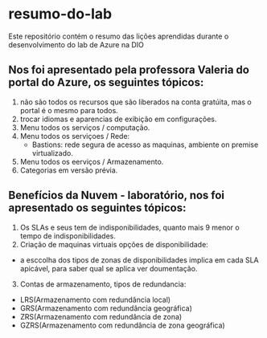 # resumo-do-lab
Este repositório contém o resumo das lições aprendidas durante o desenvolvimento do lab de Azure na DIO
## Nos foi apresentado pela professora Valeria do portal do Azure, os seguintes tópicos:
1. não são todos os recursos que são liberados na conta gratúita, mas o portal é o mesmo para todos.
2. trocar idiomas e aparencias de exibição em configurações.
3. Menu todos os serviços / computação.
4. Menu todos os serviçoes / Rede:
   - Bastions: rede segura de acesso as maquinas, ambiente on premise virtualizado.
5. Menu todos os eerviços / Armazenamento.
6. Categorias em versão prévia.
## Benefícios da Nuvem - laboratório, nos foi apresentado os seguintes tópicos:
1. Os SLAs e seus tem de indisponibilidades, quanto mais 9 menor o tempo de indisponibilidades.
2. Criação de maquinas virtuais opções de disponibilidade:
- a esccolha dos tipos de zonas de disponibilidades implica em cada SLA apicável, para saber qual se aplica ver doumentação.
3. Contas de armazenamento, tipos de redundancia:
  - LRS(Armazenamento com redundância local)
  - GRS(Armazenamento com redundância geográfica)
  - ZRS(Armazenamento com redundância de zona)
  - GZRS(Armazenamento com redundância de zona geográfica)
